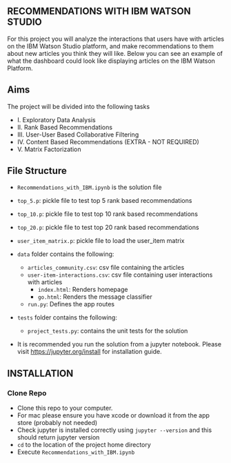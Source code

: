 RECOMMENDATIONS WITH IBM WATSON STUDIO
------------------------------------------
For this project you will analyze the interactions that users have with articles on the IBM Watson Studio platform, and make recommendations to them about new articles you think they will like. Below you can see an example of what the dashboard could look like displaying articles on the IBM Watson Platform.


Aims
----------------------
The project will be divided into the following tasks

 - I. Exploratory Data Analysis
 - II. Rank Based Recommendations
 - III. User-User Based Collaborative Filtering
 - IV. Content Based Recommendations (EXTRA - NOT REQUIRED)
 - V. Matrix Factorization


File Structure
----------------------
* `Recommendations_with_IBM.ipynb` is the solution file

* `top_5.p`: pickle file to test top 5 rank based recommendations
* `top_10.p`: pickle file to test top 10 rank based recommendations
* `top_20.p`: pickle file to test top 20 rank based recommendations
* `user_item_matrix.p`: pickle file to load the user_item matrix
* `data` folder contains the following:
  * `articles_community.csv`: csv file containing the articles
  * `user-item-interactions.csv`: csv file containing user interactions with articles
    * `index.html`: Renders homepage
    * `go.html`: Renders the message classifier
  * `run.py`: Defines the app routes

* `tests` folder contains the following:
    *  `project_tests.py`: contains the unit tests for the solution

* It is recommended you run the solution from a jupyter notebook. Please visit
https://jupyter.org/install for installation guide.

INSTALLATION
----------------------
### Clone Repo

* Clone this repo to your computer.
* For mac please ensure you have xcode or download it from the app store (probably not needed)
* Check jupyter is installed correctly using `jupyter --version` and this should return jupyter version
* `cd` to the location of the project home directory
* Execute `Recommendations_with_IBM.ipynb`


